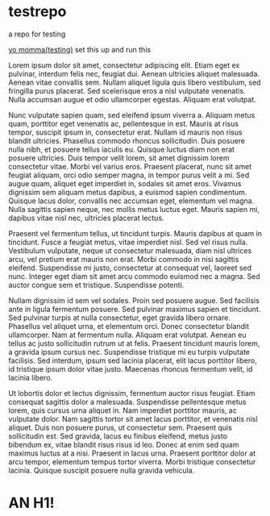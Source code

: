 # testrepo
a repo for testing

[yo momma(testing)](wiki) set this up and run this


Lorem ipsum dolor sit amet, consectetur adipiscing elit. Etiam eget ex pulvinar, interdum felis nec, feugiat dui. Aenean ultricies aliquet malesuada. Aenean vitae convallis sem. Nullam aliquet ligula quis libero vestibulum, sed fringilla purus placerat. Sed scelerisque eros a nisl vulputate venenatis. Nulla accumsan augue et odio ullamcorper egestas. Aliquam erat volutpat.

Nunc vulputate sapien quam, sed eleifend ipsum viverra a. Aliquam metus quam, porttitor eget venenatis ac, pellentesque in est. Mauris at risus tempor, suscipit ipsum in, consectetur erat. Nullam id mauris non risus blandit ultricies. Phasellus commodo rhoncus sollicitudin. Duis posuere nulla nibh, et posuere tellus iaculis eu. Quisque luctus diam non erat posuere ultricies. Duis tempor velit lorem, sit amet dignissim lorem consectetur vitae. Morbi vel varius eros. Praesent placerat, nunc sit amet feugiat aliquam, orci odio semper magna, in tempor purus velit a mi. Sed augue quam, aliquet eget imperdiet in, sodales sit amet eros. Vivamus dignissim sem aliquam metus dapibus, a euismod sapien condimentum. Quisque lacus dolor, convallis nec accumsan eget, elementum vel magna. Nulla sagittis sapien neque, nec mollis metus luctus eget. Mauris sapien mi, dapibus vitae nisl nec, ultricies placerat lectus.

Praesent vel fermentum tellus, ut tincidunt turpis. Mauris dapibus at quam in tincidunt. Fusce a feugiat metus, vitae imperdiet nisl. Sed vel risus nulla. Vestibulum vulputate, neque ut consectetur malesuada, diam nisl ultrices arcu, vel pretium erat mauris non erat. Morbi commodo in nisi sagittis eleifend. Suspendisse mi justo, consectetur at consequat vel, laoreet sed nunc. Integer eget diam sit amet arcu commodo euismod nec a magna. Sed auctor congue sem et tristique. Suspendisse potenti.

Nullam dignissim id sem vel sodales. Proin sed posuere augue. Sed facilisis ante in ligula fermentum posuere. Sed pulvinar maximus sapien et tincidunt. Sed pulvinar turpis at nulla consectetur, eget gravida libero ornare. Phasellus vel aliquet urna, et elementum orci. Donec consectetur blandit ullamcorper. Nam at fermentum nulla. Aliquam erat volutpat. Aenean eu tellus ac justo sollicitudin rutrum ut at felis. Praesent tincidunt mauris lorem, a gravida ipsum cursus nec. Suspendisse tristique mi eu turpis vulputate facilisis. Sed interdum, ipsum sed lacinia placerat, elit lacus porttitor libero, id tristique ipsum dolor vitae justo. Maecenas rhoncus fermentum velit, id lacinia libero.

Ut lobortis dolor et lectus dignissim, fermentum auctor risus feugiat. Etiam consequat sagittis dolor a malesuada. Suspendisse pellentesque metus lorem, quis cursus urna aliquet in. Nam imperdiet porttitor mauris, ac vulputate dolor. Nam sagittis tortor sit amet lacus porttitor, et venenatis nisl aliquet. Duis non posuere purus, ut consectetur sem. Praesent quis sollicitudin est. Sed gravida, lacus eu finibus eleifend, metus justo bibendum ex, vitae blandit risus risus id leo. Donec at enim sed quam maximus luctus at a nisi. Praesent in lacus urna. Praesent porttitor dolor at arcu tempor, elementum tempus tortor viverra. Morbi tristique consectetur lacinia. Quisque suscipit posuere nulla gravida vehicula.

# AN H1!
